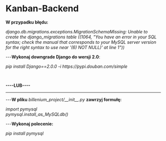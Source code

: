 # Kanban-Backend

<b>W przypadku błędu:</b>
<p><i>django.db.migrations.exceptions.MigrationSchemaMissing: 
Unable to create the django_migrations table ((1064, "You have an error in your SQL syntax;
check the manual that corresponds to your MySQL server version for the right syntax to use near '(6) NOT NULL)' at line 1"))</i></p>

---<b>Wykonaj downgrade Django do wersji 2.0</b>:
<p><i>pip install Django==2.0.0 -i https://pypi.douban.com/simple</i></p> 
<br>
<p><b>----LUB----</b></p>
<hr>
---<b>W pliku</b> <i>billenium_project/&lowbar;&lowbar;init&lowbar;&lowbar;.py</i> <b>zawrzyj formułę: </b>
<p><i>import pymysql
  <br>pymysql.install_as_MySQLdb()</i></p>
  
---<b>Wykonaj polecenie: </b>  
<p><i>pip install pymysql</i></p>
  
